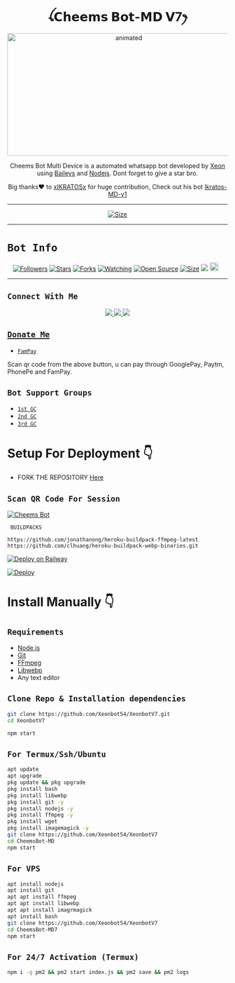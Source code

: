 

<h1 align="center">ꪶ𝗖𝗵𝗲𝗲𝗺𝘀 𝗕𝗼𝘁-𝗠𝗗 𝗩7ꫂ<br></h1>
<p align="center">
<img src="https://media.tenor.com/sCkOgr0s6GsAAAAC/cheems-nerd.gif" alt="animated" width="540" height="280" />
</p>

<p align="center">
Cheems Bot Multi Device is a automated whatsapp bot developed by <a href="https://github.com/DGXeon" target="_blank">Xeon</a> using <a href="https://github.com/adiwajshing/Baileys" target="_blank">Baileys</a> and <a href="https://github.com/nodejs" target="_blank">Nodejs</a>. Dont forget to give a star bro.
</p>

<p align="center">
Big thanks❤️ to <a href="https://github.com/xIKRATOSx" target="_blank">xIKRATOSx</a> for huge contribution, Check out his bot <a href="https://github.com/xIKRATOSx/Ikratos-MD-v1" target="_blank">Ikratos-MD-v1</a>
</p>

---

<p align="center">
<a href="https://youtu.be/eE1bUUnR87Y"><img title="Size" src="https://img.shields.io/badge/Tutorial-Video-green"></a>
</p>

------

# ```Bot Info```
<p align="center">
<a href="https://github.com/xIKRATOSx/followers"><img title="Followers" src="https://img.shields.io/github/followers/xIKRATOSx?color=red&style=flat-square"></a>
<a href="https://github.com/Xeonbot54/XeonBotV7/stargazers/"><img title="Stars" src="https://img.shields.io/github/stars/Xeonbot54/XeonBotV7?color=blue&style=flat-square"></a>
<a href="https://github.com/Xeonbot54/XeonBotV7/network/members"><img title="Forks" src="https://img.shields.io/github/forks/Xeonbot54/XeonBotV7?color=red&style=flat-square"></a>
<a href="https://github.com/Xeonbot54/XeonBotV7/watchers"><img title="Watching" src="https://img.shields.io/github/watchers/Xeonbot54/XeonBotV7?label=Watchers&color=blue&style=flat-square"></a>
<a href="https://github.com/Xeonbot54/XeonBotV7"><img title="Open Source" src="https://img.shields.io/badge/Author-xIKRATOSx%20Bot%20Inc.-red?v=103"></a>
<a href="https://github.com/Xeonbot54/XeonBotV7/"><img title="Size" src="https://img.shields.io/github/repo-size/Xeonbot54/XeonBotV7?style=flat-square&color=green"></a>
<a href="https://hits.seeyoufarm.com"><img src="https://hits.seeyoufarm.com/api/count/incr/badge.svg?url=https%3A%2F%2Fgithub.com/Xeonbot54/XeonBotV7&count_bg=%2379C83D&title_bg=%23555555&icon=probot.svg&icon_color=%2300FF6D&title=hits&edge_flat=false"/></a>
<a href="https://github.com/Xeonbot54/XeonBotV7/graphs/commit-activity"><img height="20" src="https://img.shields.io/badge/Maintained%3F-yes-green.svg"></a>&nbsp;&nbsp;
</p>
<p align='center'>
    </p>

-------

## ```Connect With Me```
<p align="center">
<a href="https://wa.me/923470027813"><img src="https://img.shields.io/badge/Contact xIKRATOSx-25D366?style=for-the-badge&logo=whatsapp&logoColor=white" />
<a href="https://chat.whatsapp.com/HYj9wu5Jrv6CROxyeQbHoS"><img src="https://img.shields.io/badge/Join Official GC-25D366?style=for-the-badge&logo=whatsapp&logoColor=white" />
<a href="https://youtube.com/@xIKRATOSx"><img src="https://img.shields.io/badge/Subscribe xIKRATOSx-ff0000?style=for-the-badge&logo=youtube&logoColor=ff000000&link=https://youtube.com/@xIKRATOSx" /><br>
</p>

## ```Donate Me```

- [`FamPay`](https://i.ibb.co/SKkw6Sy/IMG-20221223-WA0373.jpg)

<p align="left">
Scan qr code from the above button, u can pay through GooglePay, Paytm, PhonePe and FamPay.
</p>

## ```Bot Support Groups```

- [`1st GC`](https://chat.whatsapp.com/HYj9wu5Jrv6CROxyeQbHoS)
- [`2nd GC`](https://chat.whatsapp.com/BW0o3ZyiAF5Azb1bIqG9Ue)
- [`3rd GC`](https://chat.whatsapp.com/KMymhLdGcjPHihOkrfHW7q)

# Setup For Deployment 👇

- FORK THE REPOSITORY [Here](https://github.com/Xeonbot54/XeonbotV7/fork)

## `Scan QR Code For Session`
[![Cheems Bot](https://repl.it/badge/github/quiec/whatsasena)](https://replit.com/@DGXeon/Cheems-Bot-Multi-Device-Qr-Code-Generator?output%20only=1&lite=1#index.js)

 ` BUILDPACKS`

```
https://github.com/jonathanong/heroku-buildpack-ffmpeg-latest
https://github.com/clhuang/heroku-buildpack-webp-binaries.git
```

[![Deploy on Railway](https://railway.app/button.svg)](https://railway.app/new/template?template=https%3A%2F%2Fgithub.com/Xeonbot54/XeonBotV7)

[![Deploy](https://www.herokucdn.com/deploy/button.svg)](https://heroku.com/deploy?template=https://github.com/Xeonbot54/XeonBotV7)

# Install Manually 👇
## `Requirements`
* [Node.js](https://nodejs.org/en/)
* [Git](https://git-scm.com/downloads)
* [FFmpeg](https://github.com/BtbN/FFmpeg-Builds/releases/download/autobuild-2020-12-08-13-03/ffmpeg-n4.3.1-26-gca55240b8c-win64-gpl-4.3.zip)
* [Libwebp](https://developers.google.com/speed/webp/download)
* Any text editor
## `Clone Repo & Installation dependencies`
```bash
git clone https://github.com/Xeonbot54/XeonbotV7.git
cd XeonbotV7 

npm start
```
## `For Termux/Ssh/Ubuntu`
```bash
apt update
apt upgrade
pkg update && pkg upgrade
pkg install bash
pkg install libwebp
pkg install git -y
pkg install nodejs -y 
pkg install ffmpeg -y 
pkg install wget
pkg install imagemagick -y
git clone https://github.com/Xeonbot54/XeonbotV7 
cd CheemsBot-MD
npm start
```
## `For VPS`
```bash
apt install nodejs 
apt install git 
apt apt install ffmpeg 
apt apt install libwebp 
apt apt install imagrmagick
apt install bash
git clone https://github.com/Xeonbot54/XeonbotV7 
cd CheemsBot-MD7
npm start
```
## `For 24/7 Activation (Termux)`
```bash
npm i -g pm2 && pm2 start index.js && pm2 save && pm2 logs
```
